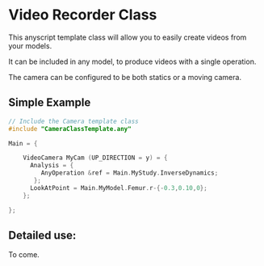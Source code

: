 # Video Recorder Class

This anyscript template class will allow you to easily create videos from your models. 

It can be included in any model, to produce videos with a single operation.

The camera can be configured to be both statics or a moving camera. 

## Simple Example

```c++
// Include the Camera template class
#include "CameraClassTemplate.any"

Main = {

    VideoCamera MyCam (UP_DIRECTION = y) = {
      Analysis = {
         AnyOperation &ref = Main.MyStudy.InverseDynamics; 
       };
      LookAtPoint = Main.MyModel.Femur.r-{-0.3,0.10,0};   
    };

};

``` 

## Detailed use:

To come.
